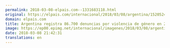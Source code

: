 ```yaml
---
permalink: 2018-03-08-elpais.com--1331683118.html
original: https://elpais.com/internacional/2018/03/08/argentina/1520524596_177942.html#?ref=rss&format=simple&link=link
domain: elpais.com
title: Argentina registra 86.700 denuncias por violencia de género en 2017
image: https://ep00.epimg.net/internacional/imagenes/2018/03/08/argentina/1520524596_177942_1520526692_rrss_normal.jpg
date: 2018-03-08 21:42:31
translations: en
---
```


